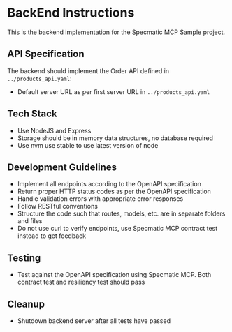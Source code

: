 # BackEnd Instructions

This is the backend implementation for the Specmatic MCP Sample project.

## API Specification
The backend should implement the Order API defined in `../products_api.yaml`:

- Default server URL as per first server URL in `../products_api.yaml`

## Tech Stack

- Use NodeJS and Express
- Storage should be in memory data structures, no database required
- Use nvm use stable to use latest version of node

## Development Guidelines
- Implement all endpoints according to the OpenAPI specification
- Return proper HTTP status codes as per the OpenAPI specification
- Handle validation errors with appropriate error responses
- Follow RESTful conventions
- Structure the code such that routes, models, etc. are in separate folders and files
- Do not use curl to verify endpoints, use Specmatic MCP contract test instead to get feedback

## Testing
- Test against the OpenAPI specification using Specmatic MCP. Both contract test and resiliency test should pass

## Cleanup
- Shutdown backend server after all tests have passed